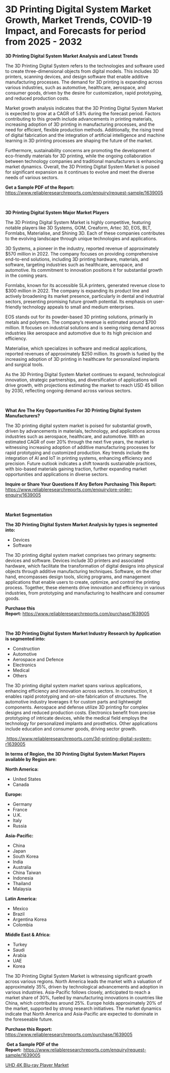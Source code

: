 <p><h1>3D Printing Digital System Market Growth, Market Trends, COVID-19 Impact, and Forecasts for period from 2025 - 2032</h1></p><p><strong>3D Printing Digital System Market Analysis and Latest Trends</strong></p>
<p><p>The 3D Printing Digital System refers to the technologies and software used to create three-dimensional objects from digital models. This includes 3D printers, scanning devices, and design software that enable additive manufacturing processes. The demand for 3D printing is expanding across various industries, such as automotive, healthcare, aerospace, and consumer goods, driven by the desire for customization, rapid prototyping, and reduced production costs.</p><p>Market growth analysis indicates that the 3D Printing Digital System Market is expected to grow at a CAGR of 5.8% during the forecast period. Factors contributing to this growth include advancements in printing materials, increasing adoption of 3D printing in manufacturing processes, and the need for efficient, flexible production methods. Additionally, the rising trend of digital fabrication and the integration of artificial intelligence and machine learning in 3D printing processes are shaping the future of the market.</p><p>Furthermore, sustainability concerns are promoting the development of eco-friendly materials for 3D printing, while the ongoing collaboration between technology companies and traditional manufacturers is enhancing market dynamics. Overall, the 3D Printing Digital System Market is poised for significant expansion as it continues to evolve and meet the diverse needs of various sectors.</p></p>
<p><strong>Get a Sample PDF of the Report:&nbsp;</strong> <a href="https://www.reliableresearchreports.com/enquiry/request-sample/1639005?utm_campaign=2030&utm_medium=2&utm_source=Github&utm_content=ia&utm_term=23032025&utm_id=3d-printing-digital-system">https://www.reliableresearchreports.com/enquiry/request-sample/1639005</a></p>
<p>&nbsp;</p>
<p><strong>3D Printing Digital System Major Market Players</strong></p>
<p><p>The 3D Printing Digital System Market is highly competitive, featuring notable players like 3D Systems, GOM, Creaform, Artec 3D, EOS, BLT, Formlabs, Materialise, and Shining 3D. Each of these companies contributes to the evolving landscape through unique technologies and applications.</p><p>3D Systems, a pioneer in the industry, reported revenue of approximately $570 million in 2022. The company focuses on providing comprehensive end-to-end solutions, including 3D printing hardware, materials, and software, targeting industries such as healthcare, aerospace, and automotive. Its commitment to innovation positions it for substantial growth in the coming years.</p><p>Formlabs, known for its accessible SLA printers, generated revenue close to $300 million in 2022. The company is expanding its product line and actively broadening its market presence, particularly in dental and industrial sectors, presenting promising future growth potential. Its emphasis on user-friendly technology appeals to small and medium enterprises.</p><p>EOS stands out for its powder-based 3D printing solutions, primarily in metals and polymers. The company’s revenue is estimated around $700 million. It focuses on industrial solutions and is seeing rising demand across industries like aerospace and automotive due to its high precision and efficiency.</p><p>Materialise, which specializes in software and medical applications, reported revenues of approximately $250 million. Its growth is fueled by the increasing adoption of 3D printing in healthcare for personalized implants and surgical tools.</p><p>As the 3D Printing Digital System Market continues to expand, technological innovation, strategic partnerships, and diversification of applications will drive growth, with projections estimating the market to reach USD 45 billion by 2030, reflecting ongoing demand across various sectors.</p></p>
<p>&nbsp;</p>
<p><strong>What Are The Key Opportunities For 3D Printing Digital System Manufacturers?</strong></p>
<p><p>The 3D printing digital system market is poised for substantial growth, driven by advancements in materials, technology, and applications across industries such as aerospace, healthcare, and automotive. With an estimated CAGR of over 20% through the next five years, the market is witnessing increasing adoption of additive manufacturing processes for rapid prototyping and customized production. Key trends include the integration of AI and IoT in printing systems, enhancing efficiency and precision. Future outlook indicates a shift towards sustainable practices, with bio-based materials gaining traction, further expanding market opportunities and applications in diverse sectors.</p></p>
<p><strong>Inquire or Share Your Questions If Any Before Purchasing This Report:</strong> <a href="https://www.reliableresearchreports.com/enquiry/pre-order-enquiry/1639005?utm_campaign=2030&utm_medium=2&utm_source=Github&utm_content=ia&utm_term=23032025&utm_id=3d-printing-digital-system">https://www.reliableresearchreports.com/enquiry/pre-order-enquiry/1639005</a></p>
<p>&nbsp;</p>
<p><strong>Market Segmentation</strong></p>
<p><strong>The 3D Printing Digital System Market Analysis by types is segmented into:</strong></p>
<p><ul><li>Devices</li><li>Software</li></ul></p>
<p><p>The 3D printing digital system market comprises two primary segments: devices and software. Devices include 3D printers and associated hardware, which facilitate the transformation of digital designs into physical objects through additive manufacturing techniques. Software, on the other hand, encompasses design tools, slicing programs, and management applications that enable users to create, optimize, and control the printing process. Together, these elements drive innovation and efficiency in various industries, from prototyping and manufacturing to healthcare and consumer goods.</p></p>
<p><strong>Purchase this Report:&nbsp;</strong><a href="https://www.reliableresearchreports.com/purchase/1639005?utm_campaign=2030&utm_medium=2&utm_source=Github&utm_content=ia&utm_term=23032025&utm_id=3d-printing-digital-system">https://www.reliableresearchreports.com/purchase/1639005</a></p>
<p>&nbsp;</p>
<p><strong>The 3D Printing Digital System Market Industry Research by Application is segmented into:</strong></p>
<p><ul><li>Construction</li><li>Automotive</li><li>Aerospace and Defence</li><li>Electronics</li><li>Medical</li><li>Others</li></ul></p>
<p><p>The 3D printing digital system market spans various applications, enhancing efficiency and innovation across sectors. In construction, it enables rapid prototyping and on-site fabrication of structures. The automotive industry leverages it for custom parts and lightweight components. Aerospace and defense utilize 3D printing for complex designs and reduced production costs. Electronics benefit from precise prototyping of intricate devices, while the medical field employs the technology for personalized implants and prosthetics. Other applications include education and consumer goods, driving sector growth.</p></p>
<p><a href="https://www.reliableresearchreports.com/3d-printing-digital-system-r1639005?utm_campaign=2030&utm_medium=2&utm_source=Github&utm_content=ia&utm_term=23032025&utm_id=3d-printing-digital-system">&nbsp;https://www.reliableresearchreports.com/3d-printing-digital-system-r1639005</a></p>
<p><strong>In terms of Region, the 3D Printing Digital System Market Players available by Region are:</strong></p>
<p>
    <p> <strong> North America: </strong>
        <ul>
            <li>United States</li>
            <li>Canada</li>
        </ul>
        </p> 
    <p> <strong> Europe: </strong>
        <ul>
            <li>Germany</li>
            <li>France</li>
            <li>U.K.</li>
            <li>Italy</li>
            <li>Russia</li>
        </ul>
        </p> 
    <p> <strong> Asia-Pacific: </strong>
        <ul>
            <li>China</li>
            <li>Japan</li>
            <li>South Korea</li>
            <li>India</li>
            <li>Australia</li>
            <li>China Taiwan</li>
            <li>Indonesia</li>
            <li>Thailand</li>
            <li>Malaysia</li>
        </ul>
        </p> 
    <p> <strong> Latin America: </strong>
        <ul>
            <li>Mexico</li>
            <li>Brazil</li>
            <li>Argentina Korea</li>
            <li>Colombia</li>
        </ul>
        </p> 
    <p> <strong> Middle East & Africa: </strong>
        <ul>
            <li>Turkey</li>
            <li>Saudi</li>
            <li>Arabia</li>
            <li>UAE</li>
            <li>Korea</li>
        </ul>
    </p>
    </p>
<p><p>The 3D Printing Digital System Market is witnessing significant growth across various regions. North America leads the market with a valuation of approximately 35%, driven by technological advancements and adoption in various industries. Asia-Pacific follows closely, anticipated to reach a market share of 30%, fueled by manufacturing innovations in countries like China, which contributes around 25%. Europe holds approximately 20% of the market, supported by strong research initiatives. The market dynamics indicate that North America and Asia-Pacific are expected to dominate in the foreseeable future.</p></p>
<p><strong>Purchase this Report: </strong><a href="https://www.reliableresearchreports.com/purchase/1639005?utm_campaign=2030&utm_medium=2&utm_source=Github&utm_content=ia&utm_term=23032025&utm_id=3d-printing-digital-system">https://www.reliableresearchreports.com/purchase/1639005</a></p>
<p>&nbsp;<strong>Get a Sample PDF of the Report:&nbsp;&nbsp;</strong><a href="https://www.reliableresearchreports.com/enquiry/request-sample/1639005?utm_campaign=2030&utm_medium=2&utm_source=Github&utm_content=ia&utm_term=23032025&utm_id=3d-printing-digital-system">https://www.reliableresearchreports.com/enquiry/request-sample/1639005</a></p>
<p><strong></strong></p>
<p><p><a href="https://github.com/NargisHussain432/Market-Research-Report-List-1/blob/main/uhd-4k-blu-ray-player-market.md?utm_campaign=2030&utm_medium=2&utm_source=Github&utm_content=ia&utm_term=23032025&utm_id=3d-printing-digital-system">UHD 4K Blu-ray Player Market</a></p></p>